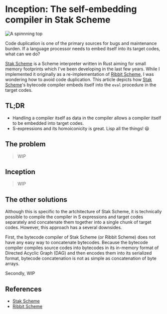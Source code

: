 # Inception: The self-embedding compiler in Stak Scheme

![A spinnning top](https://raviqqe.s3.amazonaws.com/doc/stak/inception/spinning_top_3.jpg)

Code duplication is one of the primary sources for bugs and maintenance burden. If a language processor needs to embed itself into its target codes, what can we do?

[Stak Scheme][stak] is a Scheme interpreter written in Rust aiming for small memory footprints which I've been developing in the last few years.
While I implemented it originally as a re-implementation of [Ribbit Scheme][ribbit], I was wondering how to avoid code duplication. This article depicts how [Stak Scheme][stak]'s bytecode compiler embeds itself into the `eval` procedure in the target codes.

## TL;DR

- Handling a compiler itself as data in the compiler allows a compiler itself to be embedded into target codes.
- S-expressions and its homoiconicity is great. Lisp all the things! 😃

## The problem

> WIP

## Inception

> WIP

## The other solutions

Although this is specific to the artchitecture of Stak Scheme, it is technically possible to compile the compiler in S expressions and target codes separately and concatenate them together into a single chunk of target codes. However, this approach has a several downsides.

First, the bytecode compiler of Stak Scheme (or Ribbit Scheme) does not have any easy way to concatenate bytecodes. Because the bytecode compiler compiles source codes into bytecodes in its in-memory format of Directed Acyclic Graph (DAG) and then encodes them into its serialized format, bytecode concatenation is not as simple as concatenation of byte arrays.

Secondly, WIP

## References

- [Stak Scheme][stak]
- [Ribbit Scheme][ribbit]

[stak]: https://github.com/raviqqe/stak
[ribbit]: https://github.com/udem-dlteam/ribbit

